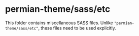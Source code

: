# permian-theme/sass/etc

This folder contains miscellaneous SASS files. Unlike `"permian-theme/sass/etc"`, these files
need to be used explicitly.

